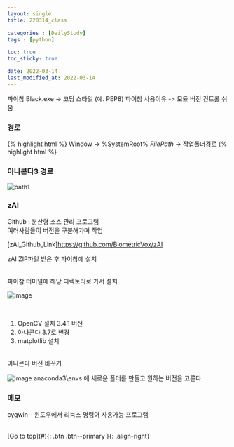 ```yaml
---
layout: single
title: 220314_class

categories : [DailyStudy]
tags : [python]

toc: true
toc_sticky: true

date: 2022-03-14
last_modified_at: 2022-03-14
---
```


파이참 Black.exe -> 코딩 스타일 (예. PEP8)
파이참 사용이유 -> 모듈 버전 컨트롤 쉬움

### 경로 

{% highlight html %}
Window -> %SystemRoot%
$FilePath$ -> 작업폴더경로
{% highlight html %}

### 아나콘다3 경로 
![path1](https://user-images.githubusercontent.com/32934089/158110246-80c20cd9-4b9c-4deb-90c0-e9a98c3535f1.PNG)


### zAI

Github : 분산형 소스 관리 프로그램  
여러사람들이 버전을 구분해가며 작업  

[zAI_Github_Link]https://github.com/BiometricVox/zAI

zAI ZIP파일 받은 후 파이참에 설치  
<br>

파이참 터미널에 해당 디렉토리로 가서 설치
<br>

![image](https://user-images.githubusercontent.com/32934089/158111843-585111a9-a8ff-4005-9a5b-75810f8e869e.png)

<br>

1. OpenCV 설치 3.4.1 버전
2. 아나콘다 3.7로 변경
3. matplotlib 설치

<br>
아나콘다 버전 바꾸기
<br>

![image](https://user-images.githubusercontent.com/32934089/158116566-961b066a-6cc9-4c3e-b67b-2f33632a84f1.png)
anaconda3\envs 에 새로운 폴더를 만들고 원하는 버전을 고른다.
<br>

### 메모

cygwin - 윈도우에서 리눅스 명령어 사용가능 프로그램


<br>
[Go to top](#){: .btn .btn--primary }{: .align-right}